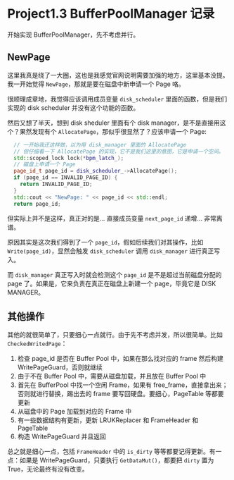 # Project1.3 BufferPoolManager 记录

开始实现 BufferPoolManager，先不考虑并行。

## NewPage

这里我真是绕了一大圈，这也是我感觉官网说明需要加强的地方，这里基本没提。我一开始觉得 `NewPage`，那就是要在磁盘中新申请一个 Page 咯。

很顺理成章地，我觉得应该调用成员变量 `disk_scheduler` 里面的函数，但是我们实现的 disk scheduler 并没有这个功能的函数。

然后又想了半天，想到 disk sheduler 里面有个 disk manager，是不是直接用这个？果然发现有个 `AllocatePage`，那似乎很显然了？应该申请一个 Page:
```cpp
  // 一开始我还这样做，以为用 disk_manager 里面的 AllocatePage
  // 但仔细看一下 AllocatePage 的实现，它不是我们这里的意图，它是申请一个空间。
  std::scoped_lock lock(*bpm_latch_);
  // 磁盘上申请一个 Page
  page_id_t page_id = disk_scheduler_->AllocatePage();
  if (page_id == INVALID_PAGE_ID) {
    return INVALID_PAGE_ID;
  }
  std::cout << "NewPage: " << page_id << std::endl;
  return page_id;
```

但实际上并不是这样，真正对的是... 直接成员变量 `next_page_id` 递增... 非常离谱。

原因其实是这次我们得到了一个 `page_id`，假如后续我们对其操作，比如 `Write(page_id)`，显然会触发 `disk_scheduler` 调用 `disk_manager` 进行真正写入。

而 `disk_manager` 真正写入时就会检测这个 `page_id` 是不是超过当前磁盘分配的 page 了。如果是，它来负责在真正在磁盘上新建一个 page，毕竟它是 DISK MANAGER。

## 其他操作

其他的就很简单了，只要细心一点就行。由于先不考虑并发，所以很简单。比如 `CheckedWritedPage`：

1. 检查 page_id 是否在 Buffer Pool 中，如果在那么找对应的 frame 然后构建 WritePageGuard，否则就继续
2. 由于不在 Buffer Pool 中，需要从磁盘加载，并且放在 Buffer Pool 中
3. 首先在 BufferPool 中找一个空闲 Frame，如果有 free_frame，直接拿出来；否则就进行替换，踢出去的 frame 要写回硬盘。要细心，PageTable 等都要更新
4. 从磁盘中的 Page 加载到对应的 Frame 中
5. 有一些数据结构有更新，更新 LRUKReplacer 和 FrameHeader 和 PageTable
6. 构造 WritePageGuard 并且返回

总之就是细心一点，包括 `FrameHeader` 中的 `is_dirty` 等等都要记得更新。有一点：如果是 WritePageGuard，只要执行 `GetDataMut()`，都要把 `dirty` 置为 True，无论最终有没有改变。